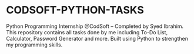 # CODSOFT-PYTHON-TASKS
Python Programming Internship @CodSoft – Completed by Syed Ibrahim. This repository contains all tasks done by me including To-Do List, Calculator, Password Generator and more. Built using Python to strengthen my programming skills.
